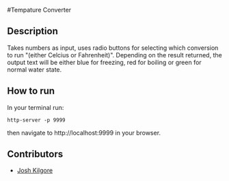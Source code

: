 #Tempature Converter

## Description
Takes numbers as input, uses radio buttons for selecting which conversion to run "(either Celcius or Fahrenheit)".  Depending on the result returned, the output text will be either blue for freezing, red for boiling or green for normal water state. 

## How to run
In your terminal run:
```
http-server -p 9999
```
then navigate to http://localhost:9999 in your browser.

## Contributors
* [Josh Kilgore](https://github.com/jkillz2020)
